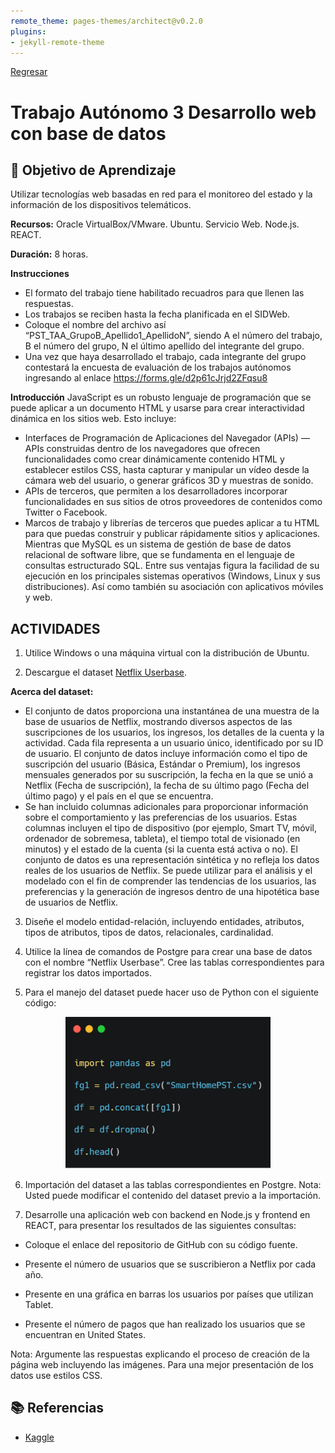 ```yaml
---
remote_theme: pages-themes/architect@v0.2.0
plugins:
- jekyll-remote-theme
---
```


[Regresar](/Programacion-de-Sistemas-Telematicos/)

# Trabajo Autónomo 3 Desarrollo web con base de datos

## 🎯 Objetivo de Aprendizaje
Utilizar tecnologías web basadas en red para el monitoreo del estado y la información de los dispositivos telemáticos.

**Recursos:** Oracle VirtualBox/VMware. Ubuntu. Servicio Web. Node.js. REACT.

**Duración:** 8 horas.

**Instrucciones**

- El formato del trabajo tiene habilitado recuadros para que llenen las respuestas.
- Los trabajos se reciben hasta la fecha planificada en el SIDWeb.
- Coloque el nombre del archivo así “PST_TAA_GrupoB_Apellido1_ApellidoN”, siendo A el número del trabajo, B el número del grupo, N el último apellido del integrante del grupo.
- Una vez que haya desarrollado el trabajo, cada integrante del grupo contestará la encuesta de evaluación de los trabajos autónomos ingresando al enlace https://forms.gle/d2p61cJrjd2ZFqsu8 

**Introducción**
JavaScript es un robusto lenguaje de programación que se puede aplicar a un documento HTML y usarse para crear interactividad dinámica en los sitios web. Esto incluye:
- Interfaces de Programación de Aplicaciones del Navegador (APIs) — APIs construidas dentro de los navegadores que ofrecen funcionalidades como crear dinámicamente contenido HTML y establecer estilos CSS, hasta capturar y manipular un vídeo desde la cámara web del usuario, o generar gráficos 3D y muestras de sonido.
- APIs de terceros, que permiten a los desarrolladores incorporar funcionalidades en sus sitios de otros proveedores de contenidos como Twitter o Facebook.
- Marcos de trabajo y librerías de terceros que puedes aplicar a tu HTML para que puedas construir y publicar rápidamente sitios y aplicaciones.
Mientras que MySQL es un sistema de gestión de base de datos relacional de software libre, que se fundamenta en el lenguaje de consultas estructurado SQL. Entre sus ventajas figura la facilidad de su ejecución en los principales sistemas operativos (Windows, Linux y sus distribuciones). Así como también su asociación con aplicativos móviles y web.

## ACTIVIDADES

1) Utilice Windows o una máquina virtual con la distribución de Ubuntu.

2) Descargue el dataset [Netflix Userbase](../trabajo3/Netflix%20Userbase.csv).

**Acerca del dataset:**
- El conjunto de datos proporciona una instantánea de una muestra de la base de usuarios de Netflix, mostrando diversos aspectos de las suscripciones de los usuarios, los ingresos, los detalles de la cuenta y la actividad. Cada fila representa a un usuario único, identificado por su ID de usuario. El conjunto de datos incluye información como el tipo de suscripción del usuario (Básica, Estándar o Premium), los ingresos mensuales generados por su suscripción, la fecha en la que se unió a Netflix (Fecha de suscripción), la fecha de su último pago (Fecha del último pago) y el país en el que se encuentra. 
- Se han incluido columnas adicionales para proporcionar información sobre el comportamiento y las preferencias de los usuarios. Estas columnas incluyen el tipo de dispositivo (por ejemplo, Smart TV, móvil, ordenador de sobremesa, tableta), el tiempo total de visionado (en minutos) y el estado de la cuenta (si la cuenta está activa o no). El conjunto de datos es una representación sintética y no refleja los datos reales de los usuarios de Netflix. Se puede utilizar para el análisis y el modelado con el fin de comprender las tendencias de los usuarios, las preferencias y la generación de ingresos dentro de una hipotética base de usuarios de Netflix.

3) Diseñe el modelo entidad-relación, incluyendo entidades, atributos, tipos de atributos, tipos de datos, relacionales, cardinalidad.

4) Utilice la línea de comandos de Postgre para crear una base de datos con el nombre “Netflix Userbase”. Cree las tablas correspondientes para registrar los datos importados. 

5) Para el manejo del dataset puede hacer uso de Python con el siguiente código:
<p align="center">
  <img src="pandas.png" alt="pandas" width="65%">
</p>

6) Importación del dataset a las tablas correspondientes en Postgre. Nota: Usted puede modificar el contenido del dataset previo a la importación.

7) Desarrolle una aplicación web con backend en Node.js y frontend en REACT, para presentar los resultados de las siguientes consultas:

- Coloque el enlace del repositorio de GitHub con su código fuente.

- Presente el número de usuarios que se suscribieron a Netflix por cada año.

- Presente en una gráfica en barras los usuarios por países que utilizan Tablet.

- Presente el número de pagos que han realizado los usuarios que se encuentran en United States.

Nota: Argumente las respuestas explicando el proceso de creación de la página web incluyendo las imágenes. Para una mejor presentación de los datos use estilos CSS.

## 📚 Referencias
- [Kaggle](https://www.kaggle.com/datasets/arnavsmayan/netflix-userbase-dataset)